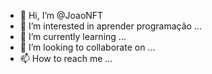 - 👋 Hi, I’m @JoaoNFT
- 👀 I’m interested in aprender programação ...
- 🌱 I’m currently learning ...
- 💞️ I’m looking to collaborate on ...
- 📫 How to reach me ...

<!---
JoaoNFT/JoaoNFT is a ✨ special ✨ repository because its `README.md` (this file) appears on your GitHub profile.
You can click the Preview link to take a look at your changes.
--->
